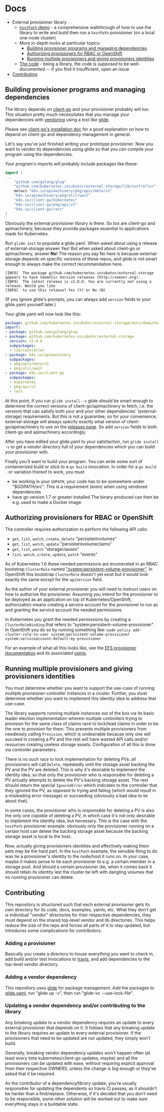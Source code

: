 # Docs
* External provisioner library
	* [`hostPath` demo](demo/hostpath-provisioner/README.md) - a comprehensive walkthrough of how to use the library to write and build then run a `hostPath` provisioner (on a local one-node cluster)
	* More in-depth looks at particular topics:
		* [Building provisioner programs and managing dependencies](#building-provisioner-programs-and-managing-dependencies)
		* [Authorizing provisioners for RBAC or OpenShift](#authorizing-provisioners-for-rbac-or-openshift)
		* [Running multiple provisioners and giving provisioners identities](#running-multiple-provisioners-and-giving-provisioners-identities)
	* [The code](../lib/controller) - being a library, the code is *supposed* to be well-documented -- if you find it insufficient, open an issue
* [Contributing](#contributing)

## Building provisioner programs and managing dependencies

The library depends on [client-go](https://github.com/kubernetes/client-go) and your provisioner probably will too. This situation pretty much necessitates that you manage your dependencies with [vendoring](https://github.com/golang/go/wiki/PackageManagementTools) using a tool like [glide](https://github.com/Masterminds/glide).

Please see [client-go's installation doc](https://github.com/kubernetes/client-go/blob/master/INSTALL.md#installing-client-go) for a good explanation on how to depend on client-go and dependency management in general.

Let's say you've just finished writing your prototype provisioner. Now you want to vendor its dependencies using glide so that you can compile your program using the dependencies.

Your program's imports will probably include packages like these:

```go
import (
...
	"github.com/golang/glog"
	"github.com/kubernetes-incubator/external-storage/lib/controller"
	metav1 "k8s.io/apimachinery/pkg/apis/meta/v1"
	"k8s.io/apimachinery/pkg/util/wait"
	"k8s.io/client-go/kubernetes"
	"k8s.io/client-go/pkg/api/v1"
	"k8s.io/client-go/rest"
)
```

Obviously the external provisioner library is there. So too are client-go and apimachinery, because they provide packages essential to applications made for Kubernetes.

Run `glide init` to populate a glide.yaml. When asked about using a release of external-storage answer Yes! But when asked about client-go or apimachinery, answer **No**! The reason you say No here is because external-storage depends on specific versions of these repos, and glide is not smart enough to always make the correct recommendation here.

```
[INFO]	The package github.com/kubernetes-incubator/external-storage appears to have Semantic Version releases (http://semver.org). 
[INFO]	The latest release is v2.0.0. You are currently not using a release. Would you like
[INFO]	to use this release? Yes (Y) or No (N)
```

(If you ignore glide's prompts, you can always add `version` fields to your glide.yaml yourself later.)

Your glide.yaml will now look like this:

```yaml
package: github.com/kubernetes-incubator/external-storage/docs/demo/hostpath-provisioner
import:
- package: github.com/golang/glog
- package: github.com/kubernetes-incubator/external-storage
  version: v2.0.0
  subpackages:
  - lib/controller
- package: k8s.io/apimachinery
  subpackages:
  - pkg/apis/meta/v1
  - pkg/util/wait
- package: k8s.io/client-go
  subpackages:
  - kubernetes
  - pkg/api/v1
  - rest
```

At this point, if you run `glide install -v` glide *should* be smart enough to determine the correct versions of client-go/apimachinery to fetch, i.e. the versions that can satisfy both your and your other dependencies' (external-storage) requirements. But this is not a guarantee, so for your convenience, external-storage will always specify exactly what version of client-go/apimachinery to use on the [releases page](https://github.com/kubernetes-incubator/external-storage/releases). So add `version` fields to both client-go and apimachinery accordingly.

After you have edited your glide.yaml to your satisfaction, run `glide install -v` to get a vendor directory full of your dependencies which you can build your provisioner with.

Finally you'll want to build your program. You can write some sort of containerized build or stick to a `go build` invocation. In order for a `go build .` or variation thereof to work, you must
* be working in your `GOPATH`, your code has to be somewhere under "$GOPATH/src". This is a requirement (even) when using vendored dependencies
* have go version 1.7 or greater installed
The binary produced can then be e.g. used to make a Docker image.

## Authorizing provisioners for RBAC or OpenShift

The controller requires authorization to perform the following API calls:
* `get`, `list`, `watch`, `create`, `delete` "persistentvolumes"
* `get`, `list`, `watch`, `update` "persistentvolumeclaims"
* `get`, `list`, `watch` "storageclasses"
* `list`, `watch`, `create`, `update`, `patch` "events"

As of Kubernetes 1.6 these needed permissions are enumerated in an RBAC bootstrap `ClusterRole` named ["system:persistent-volume-provisioner"](https://github.com/kubernetes/kubernetes/blob/4e01d1d1412950250148d25ca607fb9585f4c86b/plugin/pkg/auth/authorizer/rbac/bootstrappolicy/testdata/cluster-roles.yaml#L693). In OpenShift this bootstrap `ClusterRole` doesn't yet exist but it would look exactly the same except for the `apiVersion` field.

As the author of your external provisioner you will need to instruct users on how to authorize the provisioner. Assuming you intend for the provisioner to be deployed as an application on top of Kubernetes/OpenShift, authorization means creating a service account for the provisioner to run as and granting the service account the needed permissions.

In Kubernetes you grant the needed permissions by creating a `ClusterRoleBinding` that refers to "system:persistent-volume-provisioner".
In OpenShift you do so by running something like: `oadm policy add-cluster-role-to-user system:persistent-volume-provisioner system:serviceaccount:default:my-provisioner`

For an example of what all this looks like, see the [EFS provisioner documentation](https://github.com/kubernetes-incubator/external-storage/tree/master/aws/efs#authorization) and its associated [yamls](https://github.com/kubernetes-incubator/external-storage/tree/master/aws/efs/deploy/auth).

## Running multiple provisioners and giving provisioners identities

You must determine whether you want to support the use-case of running multiple provisioner-controller instances in a cluster. Further, you must determine whether you want to implement this identity idea to address that use-case.

The library supports running multiple instances out of the box via its basic leader election implementation wherein multiple controllers trying to provision for the same class of claims race to lock/lead claims in order to be the one to provision for them. This prevents multiple provisioners from needlessly calling `Provision`, which is undesirable because only one will succeed in creating a PV and the rest will have wasted API calls and/or resources creating useless storage assets. Configuration of all this is done via controller parameters.

There is no such race to lock implementation for deleting PVs: all provisioners will call `Delete`, repeatedly until the storage asset backing the PV and the PV are deleted. This is why it's desirable to implement the identity idea, so that only the provisioner who is *responsible* for deleting a PV actually attempts to delete the PV's backing storage asset. The rest should return the special `IgnoredError` which indicates to the controller that they ignored the PV, as opposed to trying and failing (which would result in a misleading error message) or succeeding (obviously a bad idea to lie about that).

In some cases, the provisioner who is *responsible* for deleting a PV is also the only one *capable* of deleting a PV, in which case it's not only desirable to implement the identity idea, but necessary. This is the case with the `hostPath` provisioner example: obviously only the provisioner running on a certain host can delete the backing storage asset because the backing storage asset is local to the host.

Now, actually giving provisioners identities and effectively making them pets may be the hard part. In the `hostPath` example, the sensible thing to do was tie a provisioner's identity to the node/host it runs on. In your case, maybe it makes sense to tie each provisioner to e.g. a certain member in a storage pool. And should a certain provisioner die, when it comes back it should retain its identity lest the cluster be left with dangling volumes that no running provisioner can delete.

## Contributing

This repository is structured such that each external provisioner gets its own directory for its code, docs, examples, yamls, etc. What they don't get is individual "vendor" directories for their respective dependencies, they must depend on the shared top-level vendor and lib directories. This helps reduce the size of the repo and forces all parts of it to stay updated, but introduces some complications for contributors.

### Adding a provisioner

Basically you create a directory to house everything you want to check in, add build and/or test invocations to [travis](../.travis.yml), and add dependencies to the top-level vendor directory.

### Adding a vendor dependency

This repository uses [glide](https://github.com/Masterminds/glide) for package management. Add the packages to [glide.yaml](../glide.yaml), run "glide up -v", then run "glide-vc --use-lock-file".

### Updating a vendor dependency and/or contributing to the library

Any breaking update to a vendor dependency requires an update to every external provisioner that depends on it. It follows that any breaking update to the library requires an update to every external provisioner. If the provisioners that need to be updated are not updated, they simply won't build.

Generally, breaking vendor dependency updates won't happen often (at least every time kubernetes/client-go updates, maybe) and all the provisioners can be updated with ease, without requiring explicit approval from their respective OWNERS, unless the change is big enough or they've asked that it be required.

As the contributor of a dependency/library update, you're usually responsible for updating the dependents so travis CI passes, as it shouldn't be harder than a find/replace. Otherwise, if it's decided that you don't need to be responsible, some other solution will be worked out to make sure everything stays in a buildable state.
